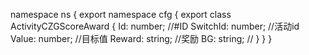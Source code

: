 namespace ns {
	export namespace cfg {
		export class ActivityCZGScoreAward {
			Id: number;		//#ID
			SwitchId: number;		//活动id
			Value: number;		//目标值
			Reward: string;		//奖励
			BG: string;		//
		}
	}
}